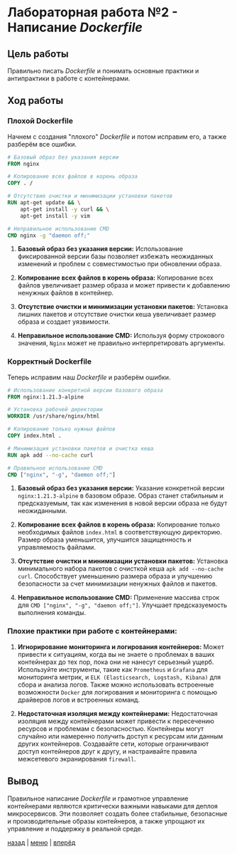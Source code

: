 # Лабораторная работа №2 - Написание _Dockerfile_ 

## Цель работы

Правильно писать _Dockerfile_ и понимать основные практики и антипрактики в работе с контейнерами.

## Ход работы

### Плохой Dockerfile

Начнем с создания "плохого" _Dockerfile_ и потом исправим его, а также разберём все ошибки.

```dockerfile
# Базовый образ без указания версии
FROM nginx

# Копирование всех файлов в корень образа
COPY . /

# Отсутствие очистки и минимизации установки пакетов
RUN apt-get update && \
    apt-get install -y curl && \
    apt-get install -y vim

# Неправильное использование CMD
CMD nginx -g "daemon off;"
```


1. **Базовый образ без указания версии:** Использование фиксированной версии базы позволяет избежать неожиданных 
изменений и проблем с совместимостью при обновлении образа.

2. **Копирование всех файлов в корень образа:** Копирование всех файлов увеличивает размер образа и может привести к 
добавлению ненужных файлов в контейнер.

3. **Отсутствие очистки и минимизации установки пакетов:** Установка лишних пакетов и отсутствие очистки кеша 
увеличивает размер образа и создает уязвимости.
   
4. **Неправильное использование CMD:** Используя форму строкового значения, `Nginx` может не правильно интерпретировать 
аргументы.

### Корректный Dockerfile

Теперь исправим наш _Dockerfile_ и разберём ошибки.

```dockerfile
# Использование конкретной версии базового образа
FROM nginx:1.21.3-alpine

# Установка рабочей директории
WORKDIR /usr/share/nginx/html

# Копирование только нужных файлов
COPY index.html .

# Минимизация установки пакетов и очистка кеша
RUN apk add --no-cache curl

# Правильное использование CMD
CMD ["nginx", "-g", "daemon off;"]
```

1. **Базовый образ без указания версии:** Указание конкретной версии `nginx:1.21.3-alpine` в базовом образе. 
Образ станет стабильным и предсказуемым, так как изменения в новой версии образа не будут неожиданными.

2. **Копирование всех файлов в корень образа:** Копирование только необходимых файлов `index.html` в соответствующую 
директорию. Размер образа уменьшится, улучшится защищенность и управляемость файлами.

3. **Отсутствие очистки и минимизации установки пакетов:** Установка минимального набора пакетов с очисткой кеша 
`apk add --no-cache curl`. Способствует уменьшению размера образа и улучшению безопасности за счет минимизации ненужных 
файлов и пакетов.

4. **Неправильное использование CMD:** Применение массива строк для `CMD ["nginx", "-g", "daemon off;"]`. Улучшает 
предсказуемость выполнения команды.

### Плохие практики при работе с контейнерами:

1. **Игнорирование мониторинга и логирования контейнеров:** Может привести к ситуациям, когда вы не знаете о проблемах 
в ваших контейнерах до тех пор, пока они не нанесут серьезный ущерб. Используйте инструменты, такие как `Prometheus` 
и `Grafana` для мониторинга метрик, и `ELK (Elasticsearch, Logstash, Kibana)` для сбора и анализа логов. Также можно 
использовать встроенные возможности `Docker` для логирования и мониторинга с помощью драйверов логов и встроенных команд.

2. **Недостаточная изоляция между контейнерами:** Недостаточная изоляция между контейнерами может привести к пересечению 
ресурсов и проблемам с безопасностью. Контейнеры могут случайно или намеренно получить доступ к ресурсам или данным 
других контейнеров. Создавайте сети, которые ограничивают доступ контейнеров друг к другу, и настраивайте правила 
межсетевого экранирования `firewall`.

## Вывод

Правильное написание _Dockerfile_ и грамотное управление контейнерами являются критически важными навыками для 
деплоя микросервисов. Эти позволяет создать более стабильные, безопасные и производительные образы контейнеров, а 
также упрощают их управление и поддержку в реальной среде.

[назад](../DOCKER.md) | [меню](../../README.md) | [вперёд](../lab_2*/REPORT.md)
